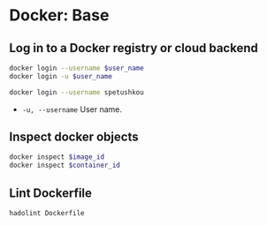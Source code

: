 # Docker: Base

## Log in to a Docker registry or cloud backend

```bash
docker login --username $user_name
docker login -u $user_name

docker login --username spetushkou
```

- `-u, --username` User name.

## Inspect docker objects

```bash
docker inspect $image_id
docker inspect $container_id
```

## Lint Dockerfile

```bash
hadolint Dockerfile
```
